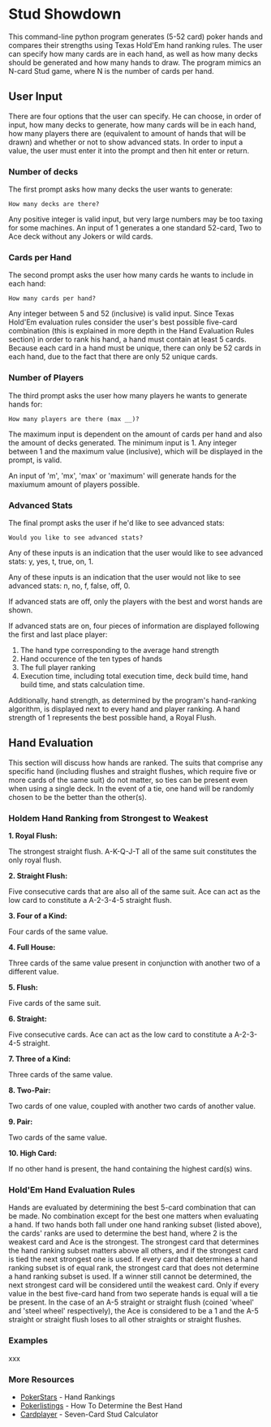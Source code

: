 # Stud Showdown

This command-line python program generates (5-52 card) poker hands and compares their strengths using Texas Hold'Em hand ranking rules. The user can specify how many cards are in each hand, as well as how many decks should be generated and how many hands to draw. The program mimics an N-card Stud game, where N is the number of cards per hand.

## User Input
There are four options that the user can specify. He can choose, in order of input, how many decks to generate, how many cards will be in each hand, how many players there are (equivalent to amount of hands that will be drawn) and whether or not to show advanced stats. In order to input a value, the user must enter it into the prompt and then hit enter or return.

### Number of decks
The first prompt asks how many decks the user wants to generate:
```
How many decks are there? 
```
Any positive integer is valid input, but very large numbers may be too taxing for some machines. An input of 1 generates a one standard 52-card, Two to Ace deck without any Jokers or wild cards.

### Cards per Hand
The second prompt asks the user how many cards he wants to include in each hand:
```
How many cards per hand?
```
Any integer between 5 and 52 (inclusive) is valid input. Since Texas Hold'Em evaluation rules consider the user's best possible five-card combination (this is explained in more depth in the Hand Evaluation Rules section) in order to rank his hand, a hand must contain at least 5 cards. Because each card in a hand must be unique, there can only be 52 cards in each hand, due to the fact that there are only 52 unique cards.

### Number of Players
The third prompt asks the user how many players he wants to generate hands for:
```
How many players are there (max __)?
```

The maximum input is dependent on the amount of cards per hand and also the amount of decks generated. The minimum input is 1. Any integer between 1 and the maximum value (inclusive), which will be displayed in the prompt, is valid. 

An input of 'm', 'mx', 'max' or 'maximum' will generate hands for the maxiumum amount of players possible.

### Advanced Stats
The final prompt asks the user if he'd like to see advanced stats:
 ```
 Would you like to see advanced stats?
 ```
Any of these inputs is an indication that the user would like to see advanced stats: y, yes, t, true, on, 1. 

Any of these inputs is an indication that the user would not like to see advanced stats: n, no, f, false, off, 0.

If advanced stats are off, only the players with the best and worst hands are shown.

If advanced stats are on, four pieces of information are displayed following the first and last place player:

1. The hand type corresponding to the average hand strength
2. Hand occurence of the ten types of hands
3. The full player ranking
4. Execution time, including total execution time, deck build time, hand build time, and stats calculation time.

Additionally, hand strength, as determined by the program's hand-ranking algorithm, is displayed next to every hand and player ranking. A hand strength of 1 represents the best possible hand, a Royal Flush.

## Hand Evaluation
This section will discuss how hands are ranked. The suits that comprise any specific hand (including flushes and straight flushes, which require five or more cards of the same suit) do not matter, so ties can be present even when using a single deck. In the event of a tie, one hand will be randomly chosen to be the better than the other(s).

### Holdem Hand Ranking from Strongest to Weakest
**1. Royal Flush:**

The strongest straight flush. A-K-Q-J-T all of the same suit constitutes the only royal flush.

**2. Straight Flush:**

Five consecutive cards that are also all of the same suit. Ace can act as the low card to constitute a A-2-3-4-5 straight flush.

**3. Four of a Kind:**

Four cards of the same value.

**4. Full House:**

Three cards of the same value present in conjunction with another two of a different value.

**5. Flush:**

Five cards of the same suit.


**6. Straight:**

Five consecutive cards. Ace can act as the low card to constitute a A-2-3-4-5 straight.

**7. Three of a Kind:**

Three cards of the same value.

**8. Two-Pair:**

Two cards of one value, coupled with another two cards of another value.

**9. Pair:**

Two cards of the same value.

**10. High Card:**

If no other hand is present, the hand containing the highest card(s) wins.


### Hold'Em Hand Evaluation Rules
Hands are evaluated by determining the best 5-card combination that can be made. No combination except for the best one matters when evaluating a hand. If two hands both fall under one hand ranking subset (listed above), the cards' ranks are used to determine the best hand, where 2 is the weakest card and Ace is the strongest. The strongest card that determines the hand ranking subset matters above all others, and if the strongest card is tied the next strongest one is used. If every card that determines a hand ranking subset is of equal rank, the strongest card that does not determine a hand ranking subset is used. If a winner still cannot be determined, the next strongest card will be considered until the weakest card. Only if every value in the best five-card hand from two seperate hands is equal will a tie be present. In the case of an A-5 straight or straight flush (coined 'wheel' and 'steel wheel' respectively), the Ace is considered to be a 1 and the A-5 straight or straight flush loses to all other straights or straight flushes.

### Examples
xxx

### More Resources

* [PokerStars](https://www.pokerstarsschool.com/article/Poker-Hand-Rankings) - Hand Rankings
* [Pokerlistings](https://www.pokerlistings.com/strategy/beginner/how-to-determine-the-winning-hand) - How To Determine the Best Hand
* [Cardplayer](https://www.cardplayer.com/poker-tools/odds-calculator/seven-card-stud) - Seven-Card Stud Calculator
